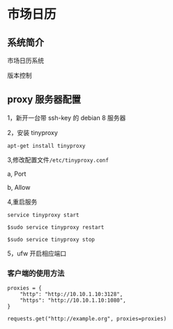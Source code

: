# 市场日历

## 系统简介

市场日历系统

版本控制

## proxy 服务器配置

1，新开一台带 ssh-key 的 debian 8 服务器

2，安装 tinyproxy

```
apt-get install tinyproxy
```

3,修改配置文件`/etc/tinyproxy.conf`

a, Port

b, Allow

4,重启服务

```
service tinyproxy start

$sudo service tinyproxy restart

$sudo service tinyproxy stop
```

5，ufw 开启相应端口

### 客户端的使用方法
```
proxies = {
    "http": "http://10.10.1.10:3128",
    "https": "http://10.10.1.10:1080",
}

requests.get("http://example.org", proxies=proxies)

```
